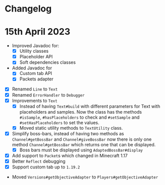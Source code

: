 Changelog
===

# 15th April 2023

- Improved Javadoc for:
  - [X] Utility classes
  - [X] Placeholder API
  - [X] Soft dependencies classes
- Added Javadoc for
  - [X] Custom tab API
  - [X] Packets adapter
- [X] Renamed `Line` to `Text`
- [X] Renamed `ErrorHandler` to `Debugger`
- [X] Improvements to `Text`
  - [X] Instead of having `Text#build` with different parameters for Text with placeholders and samples. Now the class has the methods `#isSample`, `#hasPlaceholders` to check and `#setSample` and `#setHasPlaceholders` to set the values.
  - [X] Moved static utility methods to `TextUtility` class.
- [X] Simplify boss-bars, instead of having two methods as `Channel#getBossBar` and `Channel#giveBossBar` now there is only one method `Channel#getBossBar` which returns one that can be displayed.
  - [X] Boss bars must be displayed using `AdaptedBossBar#display`
- [X] Add support to `Packet`s which changed in Minecraft 1.17
- [X] Better `Reflect` debugging
- [X] Support custom tab up to `1.19.2`
- Moved `Versions#getObjectiveAdapter` to `Players#getObjectiveAdapter`